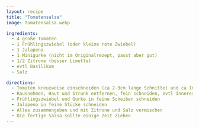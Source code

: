 ```yaml
---
layout: recipe
title: "Tomatensalsa"
image: tomatensalsa.webp

ingredients:
  - 4 große Tomaten
  - 1 Frühlingszwiebel (oder kleine rote Zwiebel)
  - 1 Jalapeno
  - 1 Minigurke (nicht im Originalrezept, passt aber gut)
  - 1/2 Zitrone (besser Limette)
  - evtl Basilikum
  - Salz

directions:
  - Tomaten kreuzweise einschneiden (ca 2-3cm lange Schnitte) und ca 1min in vorher aufgekochtes Wasser einlegen (damit sich die Haut besser löst)
  - Rausnehmen, Haut und Strunk entfernen, fein schneiden, evtl Inneres weggeben damit es weniger flüssig ist
  - Frühlingszwiebel und Gurke in feine Scheiben schneiden
  - Jalapeno in feine Stücke schneiden
  - Alles zusammengeben und mit Zitrone und Salz vermischen
  - Die fertige Salsa sollte einige Zeit ziehen
---
```

